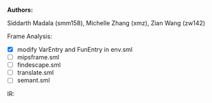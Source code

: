 **Authors:**

Siddarth Madala (smm158), Michelle Zhang (xmz), Zian Wang (zw142) 





Frame Analysis:
- [x] modify VarEntry and FunEntry in env.sml
- [ ]  mipsframe.sml
- [ ]  findescape.sml
- [ ]  translate.sml
- [ ]  semant.sml 

IR:

